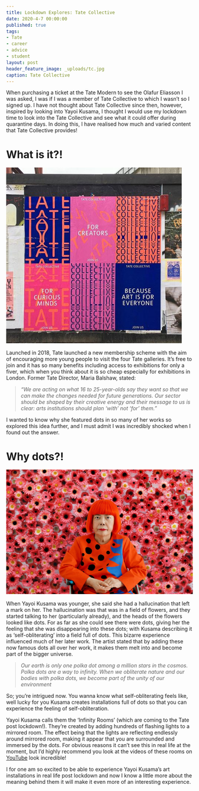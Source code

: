 ```yaml
---
title: Lockdown Explores: Tate Collective
date: 2020-4-7 00:00:00
published: true
tags:
- Tate
- career
- advice
- student
layout: post
header_feature_image: _uploads/tc.jpg
caption: Tate Collective
---
```

When purchasing a ticket at the Tate Modern to see the Olafur Eliasson I was asked, I was if I was a member of Tate Collective to which I wasn’t so I signed up. I have not thought about Tate Collective since then, however, inspired by looking into Yayoi Kusama, I thought I would use my lockdown time to look into the Tate Collective and see what it could offer during quarantine days. In doing this, I have realised how much and varied content that Tate Collective provides!

# What is it?!
[![Tate Collective](/_uploads/tc3.jpg)](/_uploads/tc3.jpg)

Launched in 2018, Tate launched a new membership scheme with the aim of encouraging more young people to visit the four Tate galleries. It’s free to join and it has so many benefits including access to exhibitions for only a fiver, which when you think about it is so cheap especially for exhibitions in London. Former Tate Director, Maria Balshaw, stated:

> _“We are acting on what 16 to 25-year-olds say they want so that we can make the changes needed for future generations. Our sector should be shaped by their creative energy and their message to us is clear: arts institutions should plan ‘with’ not ‘for’ them.”_


I wanted to know why she featured dots in so many of her works so explored this idea further, and I must admit I was incredibly shocked when I found out the answer.

# Why dots?!
[![Yayoi](/_uploads/ky2.jpg)](/_uploads/ky2.jpg)

When Yayoi Kusama was younger, she said she had a hallucination that left a mark on her. The hallucination was that was in a field of flowers, and they started talking to her (particularly already), and the heads of the flowers looked like dots. For as far as she could see there were dots, giving her the feeling that she was disappearing into these dots; with Kusama describing it as ‘self-obliterating’ into a field full of dots. This bizarre experience influenced much of her later work. The artist stated that by adding these now famous dots all over her work, it makes them melt into and become part of the bigger universe.

> _Our earth is only one polka dot among a million stars in the cosmos. Polka dots are a way to infinity. When we obliterate nature and our bodies with polka dots, we become part of the unity of our environment_

So; you’re intrigued now. You wanna know what self-obliterating feels like, well lucky for you Kusama creates installations full of dots so that you can experience the feeling of self-obliteration.

Yayoi Kusama calls them the ‘Infinity Rooms’ (which are coming to the Tate post lockdown!). They’re created by adding hundreds of flashing lights to a mirrored room. The effect being that the lights are reflecting endlessly around mirrored room, making it appear that you are surrounded and immersed by the dots. For obvious reasons it can’t see this in real life at the moment, but I’d highly recommend you look at the videos of these rooms on [YouTube][81bcd55b] look incredible!

  [81bcd55b]: https://www.youtube.com/watch?v=8VwJMw_fLvI "YouTube Yayoi"

I for one am so excited to be able to experience Yayoi Kusama’s art installations in real life post lockdown and now I know a little more about the meaning behind them it will make it even more of an interesting experience.
